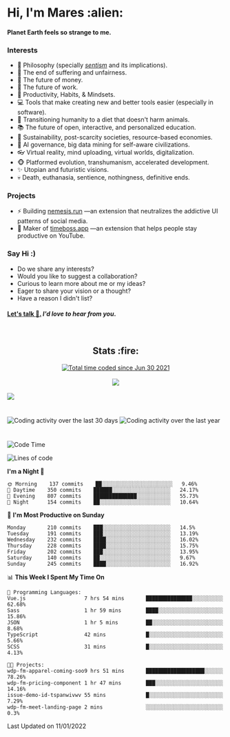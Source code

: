<h1>Hi, I'm Mares :alien:</h1>

#### Planet Earth feels so strange to me.

### **Interests**

- 🌊 Philosophy (specially [_sentism_][sentismmedium] and its implications).
- 🎯 The end of suffering and unfairness.
- 💸 The future of money.
- 💼 The future of work.
- 🧠 Productivity, Habits, & Mindsets.
- 💻 Tools that make creating new and better tools easier (especially in software).
- 🥗 Transitioning humanity to a diet that doesn't harm animals.
- 📚 The future of open, interactive, and personalized education.
- 🌱 Sustainability, post-scarcity societies, resource-based economies.
- 🤖 AI governance, big data mining for self-aware civilizations.
- 👓 Virtual reality, mind uploading, virtual worlds, digitalization.
- 🐵 Platformed evolution, transhumanism, accelerated development.
- ✨ Utopian and futuristic visions.
- 💀 Death, euthanasia, sentience, nothingness, definitive ends.


### **Projects**

- ⚡ Building [nemesis.run](https://nemesis.run) —an extension that neutralizes the addictive UI patterns of social media.
- 💎 Maker of [timeboss.app](https://timeboss.app) —an extension that helps people stay productive on YouTube.


### **Say Hi :)**

- Do we share any interests?
- Would you like to suggest a collaboration?
- Curious to learn more about me or my ideas?
- Eager to share your vision or a thought?
- Have a reason I didn't list?

#### [Let's talk :wave:.](mailto:mareszhar@gmail.com) _I'd love to hear from you_.

[sentismmedium]: https://medium.com/@mareszhar/born-a-prisoner-a-reflection-about-life-its-struggles-and-a-plan-to-escape-d8566ce9b026

<br>

<h2 align="center">Stats :fire:</h2>

<div align="center">
  <a href="https://wakatime.com/@cfdc0e0d-4860-4b62-9ff0-cb659185525e">
    <img src="https://wakatime.com/badge/user/cfdc0e0d-4860-4b62-9ff0-cb659185525e.svg" alt="Total time coded since Jun 30 2021" />
  </a>
</div>

<br>

<div align="center">
  <img src="https://github-readme-streak-stats.herokuapp.com?user=mareszhar&theme=black-ice&hide_border=true&stroke=FFFFFF15&ring=DF8FFE&fire=DF8FFE&currStreakLabel=DF8FFE&background=1A232A&currStreakNum=86FFAB&dates=B1AAB3FF">
</div>

<!-- Add or remove this: &dates=B1AAB3FF at the end of the streak stats URL if they get bugged and aren't updating -->

<br>

<img src="https://activity-graph.herokuapp.com/graph?username=mareszhar&theme=nord&bg_color=00000000&color=979797&line=DF8FFE&point=00000000&area=true&hide_border=true">

<br>

<h1></h1>

<img src="https://wakatime.com/share/@mares/5df0ff02-9c79-41b4-b540-51dc9c65a57b.svg" alt="Coding activity over the last 30 days" />
<img src="https://wakatime.com/share/@mares/ea89ba71-f374-40af-930c-e0655909fe37.svg" alt="Coding activity over the last year" />

<h1></h1>

<!--START_SECTION:waka-->
![Code Time](http://img.shields.io/badge/Code%20Time-423%20hrs%2036%20mins-blue)

![Lines of code](https://img.shields.io/badge/From%20Hello%20World%20I%27ve%20Written-127%20Thousand%20lines%20of%20code-blue)

**I'm a Night 🦉** 

```text
🌞 Morning    137 commits    ██░░░░░░░░░░░░░░░░░░░░░░░   9.46% 
🌆 Daytime    350 commits    ██████░░░░░░░░░░░░░░░░░░░   24.17% 
🌃 Evening    807 commits    ██████████████░░░░░░░░░░░   55.73% 
🌙 Night      154 commits    ██░░░░░░░░░░░░░░░░░░░░░░░   10.64%

```
📅 **I'm Most Productive on Sunday** 

```text
Monday       210 commits    ███░░░░░░░░░░░░░░░░░░░░░░   14.5% 
Tuesday      191 commits    ███░░░░░░░░░░░░░░░░░░░░░░   13.19% 
Wednesday    232 commits    ████░░░░░░░░░░░░░░░░░░░░░   16.02% 
Thursday     228 commits    ████░░░░░░░░░░░░░░░░░░░░░   15.75% 
Friday       202 commits    ███░░░░░░░░░░░░░░░░░░░░░░   13.95% 
Saturday     140 commits    ██░░░░░░░░░░░░░░░░░░░░░░░   9.67% 
Sunday       245 commits    ████░░░░░░░░░░░░░░░░░░░░░   16.92%

```


📊 **This Week I Spent My Time On** 

```text
💬 Programming Languages: 
Vue.js                   7 hrs 54 mins       ███████████████░░░░░░░░░░   62.68% 
Sass                     1 hr 59 mins        ████░░░░░░░░░░░░░░░░░░░░░   15.86% 
JSON                     1 hr 5 mins         ██░░░░░░░░░░░░░░░░░░░░░░░   8.68% 
TypeScript               42 mins             █░░░░░░░░░░░░░░░░░░░░░░░░   5.66% 
SCSS                     31 mins             █░░░░░░░░░░░░░░░░░░░░░░░░   4.13%

🐱‍💻 Projects: 
wdp-fm-apparel-coming-soo9 hrs 51 mins       ███████████████████░░░░░░   78.26% 
wdp-fm-pricing-component 1 hr 47 mins        ███░░░░░░░░░░░░░░░░░░░░░░   14.16% 
issue-demo-id-tspanwivwv 55 mins             █░░░░░░░░░░░░░░░░░░░░░░░░   7.29% 
wdp-fm-meet-landing-page 2 mins              ░░░░░░░░░░░░░░░░░░░░░░░░░   0.3%

```


 Last Updated on 11/01/2022
<!--END_SECTION:waka-->
